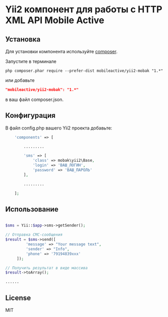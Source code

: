 Yii2 компонент для работы с HTTP XML API Mobile Active
======================================================

Установка
---------

Для установки компонента используйте  [composer](http://getcomposer.org/download/).

Запустите в терминале

```
php composer.phar require --prefer-dist mobileactive/yii2-mobak "1.*"
```

или добавьте

```json
"mobileactive/yii2-mobak": "1.*"
```

в ваш файл composer.json.

Конфигурация
------------

В файл config.php вашего Yii2 проекта добавьте:

```php
    'components' => [

        .........

        'sms' => [
            'class' => mobak\yii2\Base,
            'login' => 'ВАШ_ЛОГИН',
            'password' => 'ВАШ_ПАРОЛЬ'
        ],

        .........

    ];
```

Использование
-----

```php

$sms = Yii::$app->sms->getSender();

// Отправка СМС-сообщения
$result = $sms->send([
         'message' => "Your message text",
         'sender' => "Info",
         'phone' => '79194839xxx'
     ]);

// Получить результат в виде массива
$result->toArray();

......

```

License
-------

MIT
